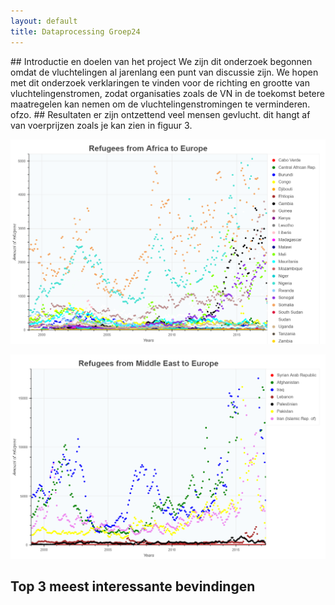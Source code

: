 ```yaml
---
layout: default
title: Dataprocessing Groep24
---
```

<link rel="stylesheet" type="text/css" href="/css/main.css">
<title>Dataprocessing Groep24</title>
## Introductie en doelen van het project
We zijn dit onderzoek begonnen omdat de vluchtelingen al jarenlang een punt van discussie zijn. We hopen met dit onderzoek verklaringen te vinden voor de richting en grootte van vluchtelingenstromen, zodat organisaties zoals de VN in de toekomst betere maatregelen kan nemen om de vluchtelingenstromingen te verminderen. ofzo.
## Resultaten
er zijn ontzettend veel mensen gevlucht. dit hangt af van voerprijzen zoals je kan zien in figuur 3.

![Refugees from Africa to Europe](/docs/plot_refugees_from_Africa_to_Europe.png)

![Refugees from the Middle East to Europe](/docs/plot_refugees_from_Middle_East_to_Europe.png)

## Top 3 meest interessante bevindingen
